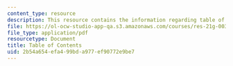```yaml
---
content_type: resource
description: This resource contains the information regarding table of contents.
file: https://ol-ocw-studio-app-qa.s3.amazonaws.com/courses/res-21g-003-learning-chinese-a-foundation-course-in-mandarin-spring-2011/2b54a654efa499bda977ef90772e9be7_MITRES_21G_003S11_toc.pdf
file_type: application/pdf
resourcetype: Document
title: Table of Contents
uid: 2b54a654-efa4-99bd-a977-ef90772e9be7
---
```

